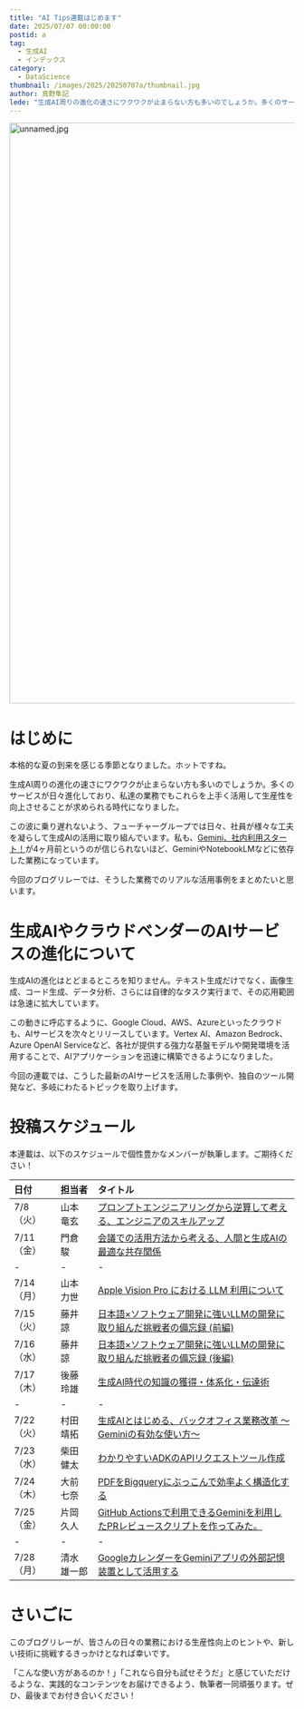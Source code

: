 ```yaml
---
title: "AI Tips連載はじめます"
date: 2025/07/07 00:00:00
postid: a
tag:
  - 生成AI
  - インデックス
category:
  - DataScience
thumbnail: /images/2025/20250707a/thumbnail.jpg
author: 真野隼記
lede: "生成AI周りの進化の速さにワクワクが止まらない方も多いのでしょうか。多くのサービスが日々進化しており、私達の業務でもこれらを上手く活用して生産性を向上させることが求められる時代になりました。"
---
```

<img src="/images/2025/20250707a/unnamed.jpg" alt="unnamed.jpg" width="1024" height="1024" loading="lazy">

# はじめに

本格的な夏の到来を感じる季節となりました。ホットですね。

生成AI周りの進化の速さにワクワクが止まらない方も多いのでしょうか。多くのサービスが日々進化しており、私達の業務でもこれらを上手く活用して生産性を向上させることが求められる時代になりました。

この波に乗り遅れないよう、フューチャーグループでは日々、社員が様々な工夫を凝らして生成AIの活用に取り組んでいます。私も、[Gemini、社内利用スタート！](/articles/20250311a/)が4ヶ月前というのが信じられないほど、GeminiやNotebookLMなどに依存した業務になっています。

今回のブログリレーでは、そうした業務でのリアルな活用事例をまとめたいと思います。

# 生成AIやクラウドベンダーのAIサービスの進化について

生成AIの進化はとどまるところを知りません。テキスト生成だけでなく、画像生成、コード生成、データ分析、さらには自律的なタスク実行まで、その応用範囲は急速に拡大しています。

この動きに呼応するように、Google Cloud、AWS、Azureといったクラウドも、AIサービスを次々とリリースしています。Vertex AI、Amazon Bedrock、Azure OpenAI Serviceなど、各社が提供する強力な基盤モデルや開発環境を活用することで、AIアプリケーションを迅速に構築できるようになりました。

今回の連載では、こうした最新のAIサービスを活用した事例や、独自のツール開発など、多岐にわたるトピックを取り上げます。

# 投稿スケジュール

本連載は、以下のスケジュールで個性豊かなメンバーが執筆します。ご期待ください！

| 日付 | 担当者 | タイトル |
|:---|:---|:---|
| 7/8（火） | 山本 竜玄 | [プロンプトエンジニアリングから逆算して考える、エンジニアのスキルアップ](/articles/20250708a/) |
| 7/11（金） | 門倉 駿 | [会議での活用方法から考える、人間と生成AIの最適な共存関係](/articles/20250711a/) |
| - | - | - |
| 7/14（月）| 山本 力世 | [Apple Vision Pro における LLM 利用について](/articles/20250714a/) |
| 7/15（火）| 藤井 諒 | [日本語×ソフトウェア開発に強いLLMの開発に取り組んだ挑戦者の備忘録 (前編)](/articles/20250715a/) |
| 7/16（水）| 藤井 諒 | [日本語×ソフトウェア開発に強いLLMの開発に取り組んだ挑戦者の備忘録 (後編)](/articles/20250716a/) |
| 7/17（木）| 後藤 玲雄 | [生成AI時代の知識の獲得・体系化・伝達術](/articles/20250717a/) |
| - | - | - |
| 7/22（火）| 村田 靖拓 | [生成AIとはじめる、バックオフィス業務改革 ～Geminiの有効な使い方～](/articles/20250722a/) |
| 7/23（水）| 柴田 健太 | [わかりやすいADKのAPIリクエストツール作成](/articles/20250723a/) |
| 7/24（木）| 大前 七奈 | [PDFをBigqueryにぶっこんで効率よく構造化する](/articles/20250724a/) |
| 7/25（金）| 片岡 久人 | [GitHub Actionsで利用できるGeminiを利用したPRレビュースクリプトを作ってみた。](/articles/20250725a/) |
| - | - | - |
| 7/28（月）| 清水 雄一郎 | [GoogleカレンダーをGeminiアプリの外部記憶装置として活用する](/articles/20250728a/) |

# さいごに

このブログリレーが、皆さんの日々の業務における生産性向上のヒントや、新しい技術に挑戦するきっかけとなれば幸いです。

「こんな使い方があるのか！」「これなら自分も試せそうだ」と感じていただけるような、実践的なコンテンツをお届けできるよう、執筆者一同頑張ります。ぜひ、最後までお付き合いください！
